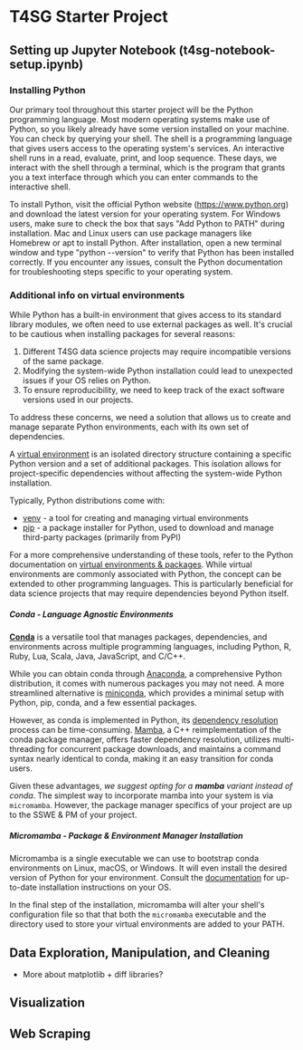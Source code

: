 # T4SG Starter Project

## Setting up Jupyter Notebook (t4sg-notebook-setup.ipynb)

### Installing Python

Our primary tool throughout this starter project will be the Python programming language. Most modern operating systems make use of Python, so you likely already have some version installed on your machine. You can check by querying your shell. The shell is a programming language that gives users access to the operating system's services. An interactive shell runs in a read, evaluate, print, and loop sequence. These days, we interact with the shell through a terminal, which is the program that grants you a text interface through which you can enter commands to the interactive shell. 

To install Python, visit the official Python website (https://www.python.org) and download the latest version for your operating system. For Windows users, make sure to check the box that says "Add Python to PATH" during installation. Mac and Linux users can use package managers like Homebrew or apt to install Python. After installation, open a new terminal window and type "python --version" to verify that Python has been installed correctly. If you encounter any issues, consult the Python documentation for troubleshooting steps specific to your operating system.

### Additional info on virtual environments 

While Python has a built-in environment that gives access to its standard library modules, we often need to use external packages as well. It's crucial to be cautious when installing packages for several reasons:

1. Different T4SG data science projects may require incompatible versions of the same package.
2. Modifying the system-wide Python installation could lead to unexpected issues if your OS relies on Python.
3. To ensure reproducibility, we need to keep track of the exact software versions used in our projects.

To address these concerns, we need a solution that allows us to create and manage separate Python environments, each with its own set of dependencies.

A [virtual environment](https://docs.python.org/3/library/venv.html#venv-def) is an isolated directory structure containing a specific Python version and a set of additional packages. This isolation allows for project-specific dependencies without affecting the system-wide Python installation.

Typically, Python distributions come with:
* [venv](https://docs.python.org/3/library/venv.html#module-venv) - a tool for creating and managing virtual environments
* [pip](https://docs.python.org/3/installing/index.html#installing-index) - a package installer for Python, used to download and manage third-party packages (primarily from PyPI)

For a more comprehensive understanding of these tools, refer to the Python documentation on [virtual environments & packages](https://docs.python.org/3/tutorial/venv.html?highlight=pip). While virtual environments are commonly associated with Python, the concept can be extended to other programming languages. This is particularly beneficial for data science projects that may require dependencies beyond Python itself.

##### Conda - Language Agnostic Environments

[**Conda**](https://conda.io/en/latest/index.html) is a versatile tool that manages packages, dependencies, and environments across multiple programming languages, including Python, R, Ruby, Lua, Scala, Java, JavaScript, and C/C++.

While you can obtain conda through [Anaconda](https://www.anaconda.com/), a comprehensive Python distribution, it comes with numerous packages you may not need. A more streamlined alternative is [miniconda](https://docs.conda.io/en/latest/miniconda.html), which provides a minimal setup with Python, pip, conda, and a few essential packages.

However, as conda is implemented in Python, its [dependency resolution](https://www.activestate.com/resources/quick-reads/python-dependencies-everything-you-need-to-know/) process can be time-consuming. [Mamba](https://mamba.readthedocs.io/en/latest/index.html), a C++ reimplementation of the conda package manager, offers faster dependency resolution, utilizes multi-threading for concurrent package downloads, and maintains a command syntax nearly identical to conda, making it an easy transition for conda users.

Given these advantages, *we suggest opting for a **mamba** variant instead of conda*. The simplest way to incorporate mamba into your system is via `micromamba`. However, the package manager specifics of your project are up to the SSWE & PM of your project.

##### Micromamba - Package & Environment Manager Installation

Micromamba is a single executable we can use to bootstrap conda environments on Linux, macOS, or Windows. It will even install the desired version of Python for your environment. Consult the [documentation](https://mamba.readthedocs.io/en/latest/installation.html#micromamba) for up-to-date installation instructions on your OS. 

In the final step of the installation, micromamba will alter your shell's configuration file so that that both the `micromamba` executable and the directory used to store your virtual environments are added to your PATH.

## Data Exploration, Manipulation, and Cleaning

- More about matplotlib + diff libraries? 

## Visualization

## Web Scraping